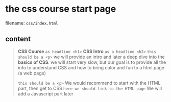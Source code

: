 # the css course start page

filename: `css/index.html`

## content

> **CSS Course** `as headline <h1>`
> **CSS Intro** `as a headline <h2>`
> `this should be a <p>` we will provide an intro and later a deep dive into the **basics of CSS**.
> we will start very slow, but our goal is to provide all the info to
> understand CSS and how to bring color and fun to a html page (a web page)
>
> `this should be a <p>` We would recommend to start with the HTML part, then get to CSS `here we should link to the HTML page`
> We will add a Javascript part later

